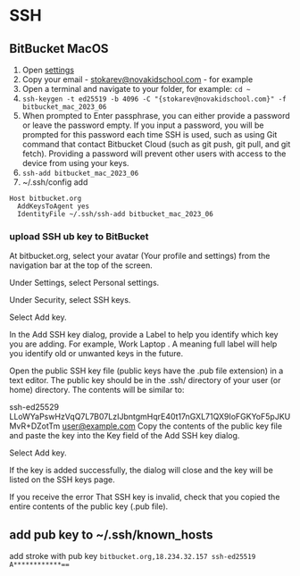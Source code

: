 # SSH

## BitBucket MacOS

1. Open [settings](https://bitbucket.org/account/settings/ssh-keys/)
2. Copy your email - stokarev@novakidschool.com - for example
3. Open a terminal and navigate to your folder, for example: `cd ~ `
4. `ssh-keygen -t ed25519 -b 4096 -C "{stokarev@novakidschool.com}" -f bitbucket_mac_2023_06`
5. When prompted to Enter passphrase, you can either provide a password or leave the password empty. If you input a password, you will be prompted for this password each time SSH is used, such as using Git command that contact Bitbucket Cloud (such as git push, git pull, and git fetch). Providing a password will prevent other users with access to the device from using your keys.
6. `ssh-add bitbucket_mac_2023_06`
7. ~/.ssh/config add
```
Host bitbucket.org
  AddKeysToAgent yes
  IdentityFile ~/.ssh/ssh-add bitbucket_mac_2023_06
```


### upload SSH ub key to BitBucket

At bitbucket.org, select your avatar (Your profile and settings) from the navigation bar at the top of the screen.

Under Settings, select Personal settings.

Under Security, select SSH keys.

Select Add key.

In the Add SSH key dialog, provide a Label to help you identify which key you are adding. For example, Work Laptop <Manufacturer> <Model>. A meaning full label will help you identify old or unwanted keys in the future.

Open the public SSH key file (public keys have the .pub file extension) in a text editor. The public key should be in the .ssh/ directory of your user (or home) directory. The contents will be similar to:

ssh-ed25529 LLoWYaPswHzVqQ7L7B07LzIJbntgmHqrE40t17nGXL71QX9IoFGKYoF5pJKUMvR+DZotTm user@example.com
Copy the contents of the public key file and paste the key into the Key field of the Add SSH key dialog.

Select Add key.

If the key is added successfully, the dialog will close and the key will be listed on the SSH keys page.

If you receive the error That SSH key is invalid, check that you copied the entire contents of the public key (.pub file).

## add pub key to ~/.ssh/known_hosts

add stroke with pub key 
`bitbucket.org,18.234.32.157 ssh-ed25519 A************==`
